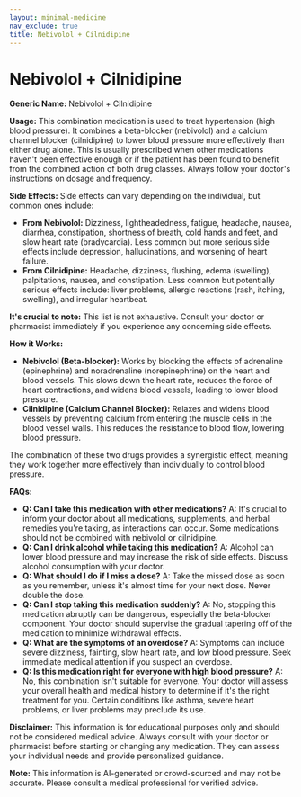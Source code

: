 ```yaml
---
layout: minimal-medicine
nav_exclude: true
title: Nebivolol + Cilnidipine
---
```


# Nebivolol + Cilnidipine

**Generic Name:** Nebivolol + Cilnidipine

**Usage:** This combination medication is used to treat hypertension (high blood pressure).  It combines a beta-blocker (nebivolol) and a calcium channel blocker (cilnidipine) to lower blood pressure more effectively than either drug alone.  This is usually prescribed when other medications haven't been effective enough or if the patient has been found to benefit from the combined action of both drug classes.  Always follow your doctor's instructions on dosage and frequency.

**Side Effects:**  Side effects can vary depending on the individual, but common ones include:

* **From Nebivolol:** Dizziness, lightheadedness, fatigue, headache, nausea, diarrhea, constipation, shortness of breath, cold hands and feet, and slow heart rate (bradycardia).  Less common but more serious side effects include depression, hallucinations, and worsening of heart failure.
* **From Cilnidipine:** Headache, dizziness, flushing, edema (swelling), palpitations, nausea, and constipation. Less common but potentially serious effects include:  liver problems, allergic reactions (rash, itching, swelling), and irregular heartbeat.

**It's crucial to note:** This list is not exhaustive.  Consult your doctor or pharmacist immediately if you experience any concerning side effects.

**How it Works:**

* **Nebivolol (Beta-blocker):**  Works by blocking the effects of adrenaline (epinephrine) and noradrenaline (norepinephrine) on the heart and blood vessels. This slows down the heart rate, reduces the force of heart contractions, and widens blood vessels, leading to lower blood pressure.
* **Cilnidipine (Calcium Channel Blocker):** Relaxes and widens blood vessels by preventing calcium from entering the muscle cells in the blood vessel walls. This reduces the resistance to blood flow, lowering blood pressure.

The combination of these two drugs provides a synergistic effect, meaning they work together more effectively than individually to control blood pressure.


**FAQs:**

* **Q: Can I take this medication with other medications?** A: It's crucial to inform your doctor about all medications, supplements, and herbal remedies you're taking, as interactions can occur.  Some medications should not be combined with nebivolol or cilnidipine.
* **Q: Can I drink alcohol while taking this medication?** A:  Alcohol can lower blood pressure and may increase the risk of side effects.  Discuss alcohol consumption with your doctor.
* **Q: What should I do if I miss a dose?** A: Take the missed dose as soon as you remember, unless it's almost time for your next dose.  Never double the dose.
* **Q: Can I stop taking this medication suddenly?** A: No, stopping this medication abruptly can be dangerous, especially the beta-blocker component. Your doctor should supervise the gradual tapering off of the medication to minimize withdrawal effects.
* **Q: What are the symptoms of an overdose?** A: Symptoms can include severe dizziness, fainting, slow heart rate, and low blood pressure.  Seek immediate medical attention if you suspect an overdose.
* **Q: Is this medication right for everyone with high blood pressure?** A: No, this combination isn't suitable for everyone. Your doctor will assess your overall health and medical history to determine if it's the right treatment for you.  Certain conditions like asthma, severe heart problems, or liver problems may preclude its use.


**Disclaimer:** This information is for educational purposes only and should not be considered medical advice. Always consult with your doctor or pharmacist before starting or changing any medication.  They can assess your individual needs and provide personalized guidance.


**Note:** This information is AI-generated or crowd-sourced and may not be accurate. Please consult a medical professional for verified advice.